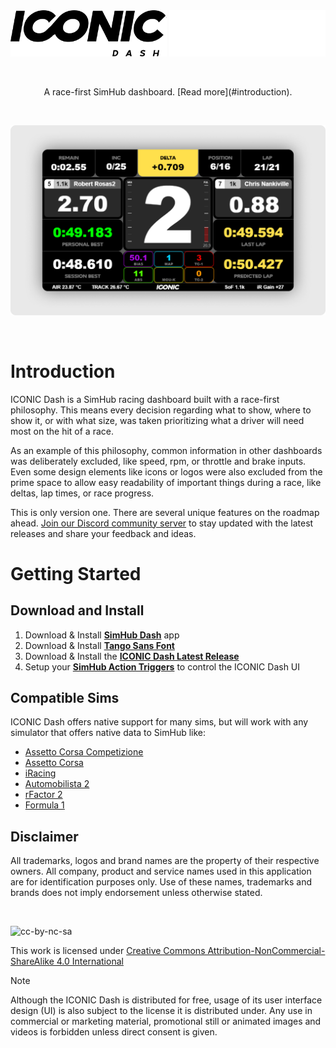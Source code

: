 <br/>
<br/>

<p align="center">
    <img width="250" alt="ICONIC Dash" src="docs/images/iconic-logo.png#gh-light-mode-only">
    <img width="250" alt="ICONIC Dash" src="docs/images/iconic-logo-dark.png#gh-dark-mode-only">
</p>

<br/>

<p align="center">
    <bold>A race-first SimHub dashboard. [Read more](#introduction).</bold>
</p>

<br/>

<p align="center">
    <img width="880" alt="ICONIC Dash" src="docs/images/iconic-dashboard.png">
</p>

<br/>

# Introduction
ICONIC Dash is a SimHub racing dashboard built with a race-first philosophy. This means every decision regarding what to show, where to show it, or with what size, was taken prioritizing what a driver will need most on the hit of a race. 

As an example of this philosophy, common information in other dashboards was deliberately excluded, like speed, rpm, or throttle and brake inputs. Even some design elements like icons or logos were also excluded from the prime space to allow easy readability of important things during a race, like deltas, lap times, or race progress.

This is only version one. There are several unique features on the roadmap ahead. [Join our Discord community server](https://discord.gg/3WU9YCKqF4) to stay updated with the latest releases and share your feedback and ideas.



# Getting Started
## Download and Install

1. Download & Install [**SimHub Dash**](https://www.simhubdash.com) app
2. Download & Install [**Tango Sans Font**](https://www.dafont.com/tangosans.font)
3. Download & Install the [**ICONIC Dash Latest Release**](https://github.com/iconic-simracing/iconic-dash/releases)
4. Setup your [**SimHub Action Triggers**](./docs/actions.md) to control the ICONIC Dash UI

## Compatible Sims
ICONIC Dash offers native support for many sims, but will work with any simulator that offers native data to SimHub like:

* [Assetto Corsa Competizione](https://assettocorsa.gg/assetto-corsa-competizione/)
* [Assetto Corsa](https://assettocorsa.gg/assetto-corsa/)
* [iRacing](https://www.iracing.com)
* [Automobilista 2](https://www.game-automobilista2.com)
* [rFactor 2](https://www.studio-397.com/rfactor2/)
* [Formula 1](https://www.ea.com/en-gb/games/f1/)

## Disclaimer

All trademarks, logos and brand names are the property of their respective owners. All company, product and service names used in this application are for identification purposes only. Use of these names, trademarks and brands does not imply endorsement unless otherwise stated.

<br/>

![cc-by-nc-sa](https://mirrors.creativecommons.org/presskit/buttons/88x31/svg/by-nc-sa.svg)

This work is licensed under [Creative Commons Attribution-NonCommercial-ShareAlike 4.0 International](http://creativecommons.org/licenses/by-nc-sa/4.0/)

> [!NOTE]
> Although the ICONIC Dash is distributed for free, usage of its user interface design (UI) is also subject to the license it is distributed under. Any use in commercial or marketing material, promotional still or animated images and videos is forbidden unless direct consent is given.
